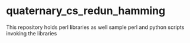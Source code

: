 # quaternary_cs_redun_hamming
This repository holds perl libraries as well sample perl and python scripts invoking the libraries
